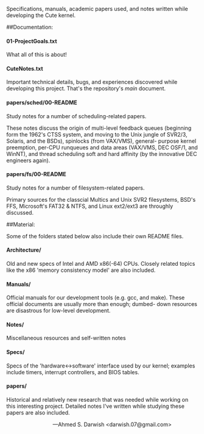 
Specifications, manuals, academic papers used, and notes written while
developing the Cute kernel.



##Documentation:

#### 01-ProjectGoals.txt

What all of this is about!

#### CuteNotes.txt

Important technical details, bugs, and experiences discovered while
developing this project. That's the repository's _main_ document.

#### papers/sched/00-README

Study notes for a number of scheduling-related papers.

These notes discuss the origin of multi-level feedback queues
(beginning form the 1962's CTSS system, and moving to the Unix jungle
of SVR2/3, Solaris, and the BSDs), spinlocks (from VAX/VMS), general-
purpose kernel preemption, per-CPU runqueues and data areas (VAX/VMS,
DEC OSF/1, and WinNT), and thread scheduling soft and hard affinity
(by the innovative DEC engineers again).

#### papers/fs/00-README

Study notes for a number of filesystem-related papers.

Primary sources for the classcial Multics and Unix SVR2 filesystems,
BSD's FFS, Microsoft's FAT32 & NTFS, and Linux ext2/ext3 are throughly
discussed.



##Material:

Some of the folders stated below also include their own README files.

#### Architecture/

Old and new specs of Intel and AMD x86(-64) CPUs. Closely related
topics like the x86 'memory consistency model' are also included.

#### Manuals/

Official manuals for our development tools (e.g. gcc, and make).
These official documents are usually more than enough; dumbed-
down resources are disastrous for low-level development.

#### Notes/

Miscellaneous resources and self-written notes

#### Specs/

Specs of the 'hardware<->software' interface used by our kernel;
examples include timers, interrupt controllers, and BIOS tables.

#### papers/

Historical and relatively new research that was needed while
working on this interesting project. Detailed notes I've written
while studying these papers are also included.

<div style='text-align:right; margin-right:5em;'>—Ahmed S. Darwish &lt;darwish.07@gmail.com&gt;</div>
